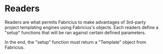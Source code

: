 # Readers

Readers are what permits Fabricius to make advantages of 3rd-party project templating engines using Fabricius's objects.
Each readers define a "setup" functions that will be ran against certain defined parameters.

In the end, the "setup" function must return a "Template" object from Fabricius.
